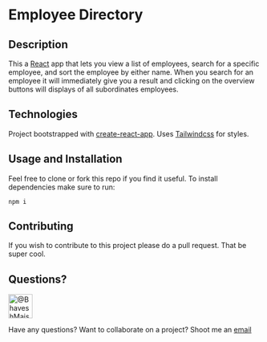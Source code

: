 # Employee Directory
## Description

This a [React](https://reactjs.org/) app that lets you view a list of employees, search for a specific employee, 
and sort the employee by either name. When you search for an employee it will immediately give you a 
result and clicking on the overview buttons will displays of all subordinates employees.
      

## Technologies

Project bootstrapped with [create-react-app](https://reactjs.org/docs/create-a-new-react-app.html#create-react-app). Uses 
[Tailwindcss](https://tailwindcss.com/) for styles. 

## Usage and Installation

Feel free to clone or fork this repo if you find it useful. To install dependencies make sure to run:

```
npm i
```
## Contributing

If you wish to contribute to this project please do a pull request. That be super cool.

## Questions?

<img src="https://avatars.githubusercontent.com/u/55591293?s=60&amp;v=4" alt="@BhaveshMaisuriya" size="48" data-view-component="true" height="48" width="48" class="avatar-user avatar mr-3">

Have any questions? Want to collaborate on a project? Shoot me an [email](bm.ddicas@gmail.com)
